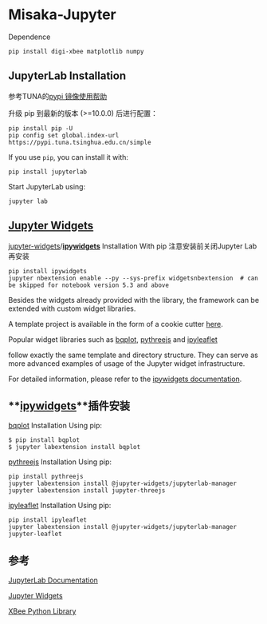 # Misaka-Jupyter

Dependence

```
pip install digi-xbee matplotlib numpy 
```



## JupyterLab Installation

参考TUNA的[pypi 镜像使用帮助](https://mirrors.tuna.tsinghua.edu.cn/help/pypi/)

升级 pip 到最新的版本 (>=10.0.0) 后进行配置：

```
pip install pip -U
pip config set global.index-url https://pypi.tuna.tsinghua.edu.cn/simple
```

If you use `pip`, you can install it with:

```
pip install jupyterlab
```

Start JupyterLab using:

```
jupyter lab
```



## [Jupyter Widgets](https://ipywidgets.readthedocs.io/en/latest/index.html#)

[jupyter-widgets](https://github.com/jupyter-widgets)/**[ipywidgets](https://github.com/jupyter-widgets/ipywidgets)** Installation With pip    注意安装前关闭Jupyter Lab再安装

```
pip install ipywidgets
jupyter nbextension enable --py --sys-prefix widgetsnbextension  # can be skipped for notebook version 5.3 and above
```

Besides the widgets already provided with the library, the framework can be extended with custom widget libraries.

A template project is available in the form of a cookie cutter [here](https://github.com/jupyter-widgets/widget-ts-cookiecutter).

Popular widget libraries such as [bqplot](https://github.com/bloomberg/bqplot), [pythreejs](https://github.com/jovyan/pythreejs) and [ipyleaflet](https://github.com/ellisonbg/ipyleaflet)

follow exactly the same template and directory structure. They can serve as more advanced examples of usage of the Jupyter widget infrastructure.

For detailed information, please refer to the [ipywidgets documentation](https://ipywidgets.readthedocs.io/en/latest/).



## **[ipywidgets](https://github.com/jupyter-widgets/ipywidgets)**插件安装

[bqplot](https://github.com/bloomberg/bqplot) Installation Using pip:

```
$ pip install bqplot
$ jupyter labextension install bqplot
```

[pythreejs](https://github.com/jovyan/pythreejs) Installation Using pip:

```
pip install pythreejs
jupyter labextension install @jupyter-widgets/jupyterlab-manager 
jupyter labextension install jupyter-threejs
```

[ipyleaflet](https://github.com/ellisonbg/ipyleaflet) Installation Using pip:

```
pip install ipyleaflet
jupyter labextension install @jupyter-widgets/jupyterlab-manager jupyter-leaflet
```



## 参考

[JupyterLab Documentation](https://jupyterlab.readthedocs.io/)

[Jupyter Widgets](https://ipywidgets.readthedocs.io/en/latest/index.html#)

[XBee Python Library](https://xbplib.readthedocs.io/en/stable/index.html)

